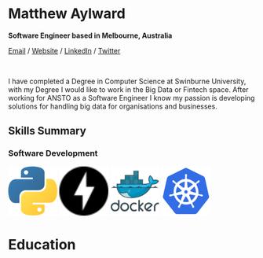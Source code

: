 # Matthew Aylward 

__Software Engineer based in Melbourne, Australia__ <br>

[Email](mailto:matthewtyleraylward@gmail.com) / [Website](matthewtyleraylward.com) / [LinkedIn](https://www.linkedin.com/in/matthew-aylward-78976965/) / [Twitter](https://twitter.com/Matthewtylerayl)

<br>

I have completed a Degree in Computer Science at Swinburne University, with my Degree I would like to work
in the Big Data or Fintech space. After working for ANSTO as a Software Engineer I know my passion is
developing solutions for handling big data for organisations and businesses.


## Skills Summary

### Software Development

<img src="./logos/python.svg" width="100" height="100">
<img src="./logos/fastapi.svg" width="100" height="100">
<img src="./logos/docker-original-wordmark.svg" width="100" height="100">
<img src="./logos/kubernets.svg" width="100" height="100">


<br>



# Education